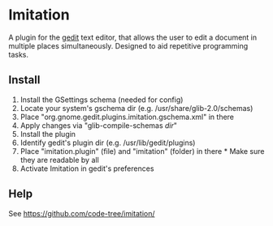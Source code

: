 # Imitation
A plugin for the [gedit](https://wiki.gnome.org/Apps/Gedit) text editor, that allows the user to edit a document in multiple places simultaneously. Designed to aid repetitive programming tasks.

## Install
1. Install the GSettings schema (needed for config)
  1. Locate your system's gschema dir (e.g. /usr/share/glib-2.0/schemas)
  1. Place "org.gnome.gedit.plugins.imitation.gschema.xml" in there
  1. Apply changes via "glib-compile-schemas *dir*"
1. Install the plugin
  1. Identify gedit's plugin dir (e.g. /usr/lib/gedit/plugins)
  1. Place "imitation.plugin" (file) and "imitation" (folder) in there
    * Make sure they are readable by all
  1. Activate Imitation in gedit's preferences

## Help
See https://github.com/code-tree/imitation/
